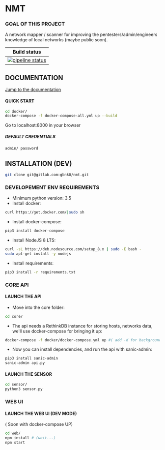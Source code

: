 
# NMT

### GOAL OF THIS PROJECT

A network mapper / scanner for improving the pentesters/admin/engineers knowledge of local networks (maybe public soon).


| Build status    |
|------------|
| [![pipeline status](https://travis-ci.org/gbnk0/nmt.svg?branch=develop)]() | [![pipeline status](https://img.shields.io/badge/Python-3.5%2C%203.6-blue.svg)](https://gitlab.com/gbnk0/nmt/commits/develop)|

## DOCUMENTATION
[Jump to the documentation](https://gitlab.com/gbnk0/nmt/wikis/home)


#### QUICK START

```bash
cd docker/
docker-compose -f docker-compose-all.yml up --build
```

Go to localhost:8000 in your browser

##### DEFAULT CREDENTIALS
`admin/ password`


## INSTALLATION (DEV)
```bash
git clone git@gitlab.com:gbnk0/nmt.git
```
### DEVELOPEMENT ENV REQUIREMENTS
- Minimum python version: 3.5
- Install docker: 
```bash
curl https://get.docker.com/|sudo sh
```

- Install docker-compose: 
```bash
pip3 install docker-compose
```

- Install NodeJS 8 LTS:
```bash
curl -sL https://deb.nodesource.com/setup_8.x | sudo -E bash -
sudo apt-get install -y nodejs
```

- Install requirements:
```bash
pip3 install -r requirements.txt
```

### CORE API
#### LAUNCH THE API
- Move into the core folder:

```bash
cd core/
```

- The api needs a RethinkDB instance for storing hosts, networks data, we'll use docker-compose for bringing it up:

```bash
docker-compose -f docker/docker-compose.yml up #( add -d for background )

```

- Now you can install dependencies, and run the api with sanic-admin:

```bash
pip3 install sanic-admin
sanic-admin api.py
```


#### LAUNCH THE SENSOR
```bash
cd sensor/
python3 sensor.py
```


### WEB UI 
#### LAUNCH THE WEB UI (DEV MODE)
( Soon with docker-compose UP)

```bash
cd web/
npm install # (wait...)
npm start
```
